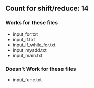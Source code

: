## Count for shift/reduce: 14
### Works for these files
- input_for.txt
- input_if.txt
- input_if_while_for.txt
- input_myadd.txt
- input_main.txt
### Doesn't Work for these files
- input_func.txt
